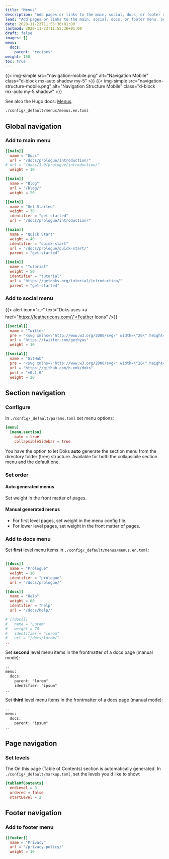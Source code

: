 ```yaml
---
title: "Menus"
description: "Add pages or links to the main, social, docs, or footer menu. Set page level navigation."
lead: "Add pages or links to the main, social, docs, or footer menu. Set page level navigation."
date: 2020-11-23T11:55:36+01:00
lastmod: 2020-11-23T11:55:36+01:00
draft: false
images: []
menu:
  docs:
    parent: "recipes"
weight: 150
toc: true
---
```


{{< img-simple src="navigation-mobile.png" alt="Navigation Mobile" class="d-block mx-auto shadow my-5" >}}
{{< img-simple src="navigation-structure-mobile.png" alt="Navigation Structure Mobile" class="d-block mx-auto my-5 shadow" >}}

See also the Hugo docs: [Menus](https://gohugo.io/content-management/menus/).

```bash
./config/_default/menus/menus.en.toml
```

## Global navigation

### Add to main menu

```toml
[[main]]
  name = "Docs"
  url = "/docs/prologue/introduction/"
# url = "/docs/1.0/prologue/introduction/"
  weight = 10

[[main]]
  name = "Blog"
  url = "/blog/"
  weight = 20

[[main]]
  name = "Get Started"
  weight = 30
  identifier = "get-started"
  url = "/docs/prologue/introduction/"

[[main]]
  name = "Quick Start"
  weight = 40
  identifier = "quick-start"
  url = "/docs/prologue/quick-start/"
  parent = "get-started"

[[main]]
  name = "Tutorial"
  weight = 50
  identifier = "tutorial"
  url = "https://getdoks.org/tutorial/introduction/"
  parent = "get-started"
```

### Add to social menu

{{< alert icon="👉" text="Doks uses <a href=\"https://feathericons.com/\">Feather Icons</a>" />}}

```toml
[[social]]
  name = "Twitter"
  pre = "<svg xmlns=\"http://www.w3.org/2000/svg\" width=\"20\" height=\"20\" viewBox=\"0 0 24 24\" fill=\"none\" stroke=\"currentColor\" stroke-width=\"2\" stroke-linecap=\"round\" stroke-linejoin=\"round\" class=\"feather feather-twitter\"><path d=\"M23 3a10.9 10.9 0 0 1-3.14 1.53 4.48 4.48 0 0 0-7.86 3v1A10.66 10.66 0 0 1 3 4s-4 9 5 13a11.64 11.64 0 0 1-7 2c9 5 20 0 20-11.5a4.5 4.5 0 0 0-.08-.83A7.72 7.72 0 0 0 23 3z\"></path></svg>"
  url = "https://twitter.com/gethyas"
  weight = 10

[[social]]
  name = "GitHub"
  pre = "<svg xmlns=\"http://www.w3.org/2000/svg\" width=\"20\" height=\"20\" viewBox=\"0 0 24 24\" fill=\"none\" stroke=\"currentColor\" stroke-width=\"2\" stroke-linecap=\"round\" stroke-linejoin=\"round\" class=\"feather feather-github\"><path d=\"M9 19c-5 1.5-5-2.5-7-3m14 6v-3.87a3.37 3.37 0 0 0-.94-2.61c3.14-.35 6.44-1.54 6.44-7A5.44 5.44 0 0 0 20 4.77 5.07 5.07 0 0 0 19.91 1S18.73.65 16 2.48a13.38 13.38 0 0 0-7 0C6.27.65 5.09 1 5.09 1A5.07 5.07 0 0 0 5 4.77a5.44 5.44 0 0 0-1.5 3.78c0 5.42 3.3 6.61 6.44 7A3.37 3.37 0 0 0 9 18.13V22\"></path></svg>"
  url = "https://github.com/h-enk/doks"
  post = "v0.1.0"
  weight = 20
```

## Section navigation

### Configure

In `./config/_default/params.toml` set menu options:

```toml
[menu]
  [menu.section]
    auto = true
    collapsibleSidebar = true
```

You have the option to let Doks __auto__ generate the section menu from the directory folder (tree) structure. Available for both the collapsibile section menu and the default one.

### Set order

#### Auto generated menus

Set weight in the front matter of pages.

#### Manual generated menus

- For first level pages, set weight in the menu config file.
- For lower level pages, set weight in the front matter of pages.

### Add to docs menu

Set __first__ level menu items in `./config/_default/menus/menus.en.toml`:

```toml
..
[[docs]]
  name = "Prologue"
  weight = 10
  identifier = "prologue"
  url = "/docs/prologue/"

[[docs]]
  name = "Help"
  weight = 60
  identifier = "help"
  url = "/docs/help/"

# [[docs]]
#   name = "Lorem"
#   weight = 70
#   identifier = "lorem"
#   url = "/docs/lorem/"
..
```

Set __second__ level menu items in the frontmatter of a docs page (manual mode):

```md
..
menu:
  docs:
    parent: "lorem"
    identifier: "ipsum"
..
```

Set __third__ level menu items in the frontmatter of a docs page (manual mode):

```md
..
menu:
  docs:
    parent: "ipsum"
..
```

## Page navigation

### Set levels

The On this page (Table of Contents) section is automatically generated. In `./config/_default/markup.toml`, set the levels you'd like to show:

```toml
[tableOfContents]
  endLevel = 3
  ordered = false
  startLevel = 2
```

## Footer navigation

### Add to footer menu

```toml
[[footer]]
  name = "Privacy"
  url = "/privacy-policy/"
  weight = 10
```
